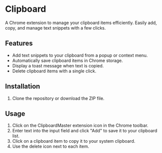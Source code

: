 # Clipboard

A Chrome extension to manage your clipboard items efficiently. Easily add, copy, and manage text snippets with a few clicks.

## Features

- Add text snippets to your clipboard from a popup or context menu.
- Automatically save clipboard items in Chrome storage.
- Display a toast message when text is copied.
- Delete clipboard items with a single click.

## Installation

1. Clone the repository or download the ZIP file.
  

## Usage

1. Click on the ClipboardMaster extension icon in the Chrome toolbar.
2. Enter text into the input field and click "Add" to save it to your clipboard list.
3. Click on a clipboard item to copy it to your system clipboard.
4. Use the delete icon next to each item.